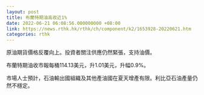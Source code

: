 ```yaml
---
layout: post
title: 布蘭特期油高收近1%
date: 2022-06-21 06:08:56.000000000 +08:00
link: https://news.rthk.hk/rthk/ch/component/k2/1653928-20220621.htm
categories: rthk
---
```


原油期貨價格反覆向上。投資者關注供應仍然緊張，支持油價。

布蘭特期油收市報每桶114.13美元，升1.01美元，升幅0.9%。

市場人士預計，石油輸出國組織及其他產油國在夏天增產有限。利比亞石油產量仍然不穩定。
